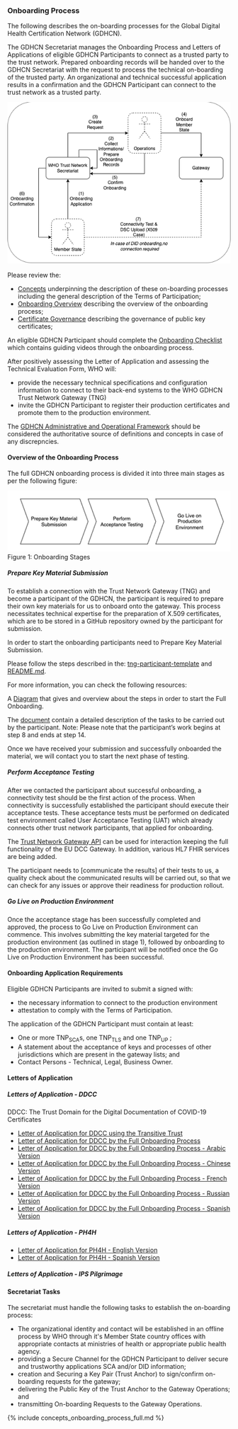 
### Onboarding Process


The following describes the on-boarding processes for the Global Digital Health Certification Network (GDHCN).

 

The GDHCN Secretariat manages the Onboarding Process and Letters of Applications of eligible GDHCN Participants to connect as a trusted party to the trust network. Prepared onboarding records will be handed over to the GDHCN Secretariat with the request to process the technical on-boarding of the trusted party. An organizational and technical successful application results in a confirmation and the GDHCN Participant can connect to the trust network as a trusted party.

<div style="display:block">
	<img src="OnboardingOverview.drawio.png" style="float:none; margin: 0px 0px 0px 0px;"/>
</div>


Please review the:
* [Concepts](concepts.html) underpinning the description of these on-boarding processes including the general description of the Terms of Participation;
* [Onboarding Overview](concepts_onboarding.html) describing the overview of the onboarding process; 
* [Certificate Governance](concepts_certificate_governance.html) describing the governance of public key certificates; 

An eligible GDHCN Participant should complete the [Onboarding Checklist](concepts_onboarding_checklist.html) which contains guiding videos through the onboarding process.

After positively assessing the Letter of Application and assessing the Technical Evaluation Form, WHO will:
* provide the necessary technical specifications and configuration information to connect to their back-end systems to the WHO GDHCN Trust Network Gateway (TNG)
 * invite the GDHCN Participant to register their production certificates and promote them to the production environment.

The <a href="GDHCN_Administrative_and_Operational_Framework.pdf">GDHCN Administrative and Operational Framework</a> should be considered the authoritative source of definitions and concepts in case of any discrepncies.


#### Overview of the Onboarding Process

The full GDHCN onboarding process is divided it into three main stages as per the following figure:

<div style="display:block">
	<img src="OnboardingProcessStepsSimple.png" alt="Onboarding Stages" style="width:600px; float:none; margin: 0px 0px 0px 0px;"/>
</div>
Figure 1: Onboarding Stages




##### Prepare Key Material Submission


To establish a connection with the Trust Network Gateway (TNG) and become a participant of the GDHCN, the participant is required to prepare their own key materials for us to onboard onto the gateway. This process necessitates technical expertise for the preparation of X.509 certificates, which are to be stored in a GitHub repository owned by the participant for submission. 

In order to start the onboarding participants need to Prepare Key Material Submission.


 Please follow the steps described in the: [tng-participant-template](https://github.com/WorldHealthOrganization/tng-participant-template)
and [README.md](https://github.com/WorldHealthOrganization/tng-participant-template/blob/main/README.md).

 For more information, you can check the following resources:

 A [Diagram](https://smart.who.int/trust/OnboardingProcessInteractionParticipantAndWHO.png) that gives and overview about the steps in order to start the Full Onboarding.
 
The [document](https://smart.who.int/trust/blob/docs/OnboardingProcess_Documents/input/pagecontent/concepts_onboarding_process_full.html) contain a detailed description of the tasks to be carried out by the participant.
 Note: Please note that the participant’s work begins at step 8 and ends at step 14.


Once we have received your submission and successfully onboarded the material, we will contact you to start the next phase of testing.




#####  Perform Acceptance Testing

After we contacted the participant about successful onboarding, a connectivity test should be the first action of the process. When connectivity is successfully established the participant should execute their acceptance tests. These acceptance tests must be performed on dedicated test environment called User Acceptance Testing (UAT) which already connects other trust network participants, that applied for onboarding.

The [Trust Network Gateway API](openapi) can be used for interaction keeping the full functionality of the EU DCC Gateway. In addition, various HL7 FHIR services are being added.

The participant needs to [communicate the results] of their tests to us, a quality check about the communicated results will be carried out, so that we can check for any issues or approve their readiness for production rollout.

#####  Go Live on Production Environment


Once the acceptance stage has been successfully completed and approved, the process to Go Live on Production Environment can commence. This involves submitting the key material targeted for the production environment (as outlined in stage 1), followed by onboarding to the production environment. The participant will be notified once the Go Live on Production Environment has been successful.



#### Onboarding Application Requirements


Eligible GDHCN Participants are invited to submit a signed with:
* the necessary information to connect to the production environment
* attestation to comply with the Terms of Participation.

The application of the GDHCN Participant must contain at least:

* One or more TNP<sub>SCA</sub>s, one TNP<sub>TLS</sub> and one TNP<sub>UP</sub> ; 
* A statement about the acceptance of keys and processes of other jurisdictions which are present in the gateway lists; and
* Contact Persons - Technical, Legal, Business Owner.

#### Letters of Application

##### Letters of Application - DDCC

DDCC: The Trust Domain for the Digital Documentation of COVID-19 Certificates
* <a href="Letter_of_Application_Transitive_Trust.docx">Letter of Application for DDCC using the Transitive Trust</a> 
* <a href="Letter_of_Application_DDCC.docx">Letter of Application for DDCC by the Full Onboarding Process</a>
* <a href="Letter_of_Application_DDCC-Arabic.docx">Letter of Application for DDCC by the Full Onboarding Process - Arabic Version</a>
* <a href="Letter_of_Application_DDCC_Chinese.docx">Letter of Application for DDCC by the Full Onboarding Process - Chinese Version</a>
* <a href="Letter_of_Application_DDCC_French.docx">Letter of Application for DDCC by the Full Onboarding Process - French Version</a>
* <a href="Letter_of_Application_DDCC_Russian.docx">Letter of Application for DDCC by the Full Onboarding Process - Russian Version</a>
* <a href="Letter_of_Application_DDCC-Spanish.docx">Letter of Application for DDCC by the Full Onboarding Process - Spanish Version</a>

##### Letters of Application - PH4H

* <a href="PH4H_Letter_of_Application_ENGLISH.pdf">Letter of Application for PH4H - English Version</a>
* <a href="PH4H_Letter_of_Application_SPANISH.pdf">Letter of Application for PH4H - Spanish Version</a>

##### Letters of Application - IPS Pilgrimage




#### Secretariat Tasks
The secretariat must handle the following tasks to establish the on-boarding process:

* The organizational identity and contact will be established in an offline process by WHO through it's Member State country offices with appropriate contacts at ministries of health or appropriate public health agency.
* providing a Secure Channel for the GDHCN Participant to deliver secure and trustworthy applications SCA and/or DID information; 
* creation and Securing a Key Pair (Trust Anchor)  to sign/confirm on-boarding requests for the gateway; 
* delivering the Public Key of the Trust Anchor to the Gateway Operations; and
* transmitting On-boarding Requests to the Gateway Operations.





{% include concepts_onboarding_process_full.md %}
